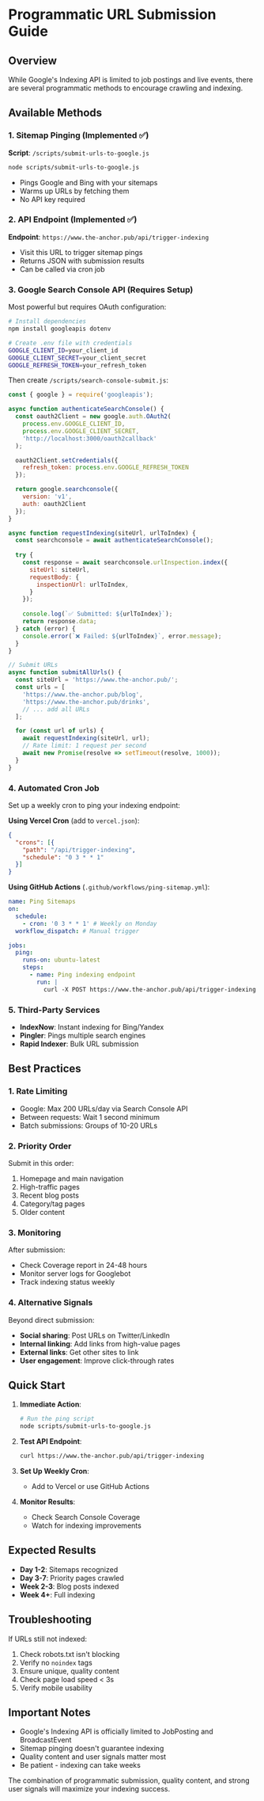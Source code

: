 # Programmatic URL Submission Guide

## Overview
While Google's Indexing API is limited to job postings and live events, there are several programmatic methods to encourage crawling and indexing.

## Available Methods

### 1. Sitemap Pinging (Implemented ✅)
**Script**: `/scripts/submit-urls-to-google.js`
```bash
node scripts/submit-urls-to-google.js
```
- Pings Google and Bing with your sitemaps
- Warms up URLs by fetching them
- No API key required

### 2. API Endpoint (Implemented ✅)
**Endpoint**: `https://www.the-anchor.pub/api/trigger-indexing`
- Visit this URL to trigger sitemap pings
- Returns JSON with submission results
- Can be called via cron job

### 3. Google Search Console API (Requires Setup)
Most powerful but requires OAuth configuration:

```bash
# Install dependencies
npm install googleapis dotenv

# Create .env file with credentials
GOOGLE_CLIENT_ID=your_client_id
GOOGLE_CLIENT_SECRET=your_client_secret
GOOGLE_REFRESH_TOKEN=your_refresh_token
```

Then create `/scripts/search-console-submit.js`:
```javascript
const { google } = require('googleapis');

async function authenticateSearchConsole() {
  const oauth2Client = new google.auth.OAuth2(
    process.env.GOOGLE_CLIENT_ID,
    process.env.GOOGLE_CLIENT_SECRET,
    'http://localhost:3000/oauth2callback'
  );

  oauth2Client.setCredentials({
    refresh_token: process.env.GOOGLE_REFRESH_TOKEN
  });

  return google.searchconsole({
    version: 'v1',
    auth: oauth2Client
  });
}

async function requestIndexing(siteUrl, urlToIndex) {
  const searchconsole = await authenticateSearchConsole();
  
  try {
    const response = await searchconsole.urlInspection.index({
      siteUrl: siteUrl,
      requestBody: {
        inspectionUrl: urlToIndex,
      }
    });
    
    console.log(`✅ Submitted: ${urlToIndex}`);
    return response.data;
  } catch (error) {
    console.error(`❌ Failed: ${urlToIndex}`, error.message);
  }
}

// Submit URLs
async function submitAllUrls() {
  const siteUrl = 'https://www.the-anchor.pub/';
  const urls = [
    'https://www.the-anchor.pub/blog',
    'https://www.the-anchor.pub/drinks',
    // ... add all URLs
  ];

  for (const url of urls) {
    await requestIndexing(siteUrl, url);
    // Rate limit: 1 request per second
    await new Promise(resolve => setTimeout(resolve, 1000));
  }
}
```

### 4. Automated Cron Job
Set up a weekly cron to ping your indexing endpoint:

**Using Vercel Cron** (add to `vercel.json`):
```json
{
  "crons": [{
    "path": "/api/trigger-indexing",
    "schedule": "0 3 * * 1"
  }]
}
```

**Using GitHub Actions** (`.github/workflows/ping-sitemap.yml`):
```yaml
name: Ping Sitemaps
on:
  schedule:
    - cron: '0 3 * * 1' # Weekly on Monday
  workflow_dispatch: # Manual trigger

jobs:
  ping:
    runs-on: ubuntu-latest
    steps:
      - name: Ping indexing endpoint
        run: |
          curl -X POST https://www.the-anchor.pub/api/trigger-indexing
```

### 5. Third-Party Services
- **IndexNow**: Instant indexing for Bing/Yandex
- **Pingler**: Pings multiple search engines
- **Rapid Indexer**: Bulk URL submission

## Best Practices

### 1. Rate Limiting
- Google: Max 200 URLs/day via Search Console API
- Between requests: Wait 1 second minimum
- Batch submissions: Groups of 10-20 URLs

### 2. Priority Order
Submit in this order:
1. Homepage and main navigation
2. High-traffic pages
3. Recent blog posts
4. Category/tag pages
5. Older content

### 3. Monitoring
After submission:
- Check Coverage report in 24-48 hours
- Monitor server logs for Googlebot
- Track indexing status weekly

### 4. Alternative Signals
Beyond direct submission:
- **Social sharing**: Post URLs on Twitter/LinkedIn
- **Internal linking**: Add links from high-value pages
- **External links**: Get other sites to link
- **User engagement**: Improve click-through rates

## Quick Start

1. **Immediate Action**:
   ```bash
   # Run the ping script
   node scripts/submit-urls-to-google.js
   ```

2. **Test API Endpoint**:
   ```bash
   curl https://www.the-anchor.pub/api/trigger-indexing
   ```

3. **Set Up Weekly Cron**:
   - Add to Vercel or use GitHub Actions

4. **Monitor Results**:
   - Check Search Console Coverage
   - Watch for indexing improvements

## Expected Results

- **Day 1-2**: Sitemaps recognized
- **Day 3-7**: Priority pages crawled
- **Week 2-3**: Blog posts indexed
- **Week 4+**: Full indexing

## Troubleshooting

If URLs still not indexed:
1. Check robots.txt isn't blocking
2. Verify no `noindex` tags
3. Ensure unique, quality content
4. Check page load speed < 3s
5. Verify mobile usability

## Important Notes

- Google's Indexing API is officially limited to JobPosting and BroadcastEvent
- Sitemap pinging doesn't guarantee indexing
- Quality content and user signals matter most
- Be patient - indexing can take weeks

The combination of programmatic submission, quality content, and strong user signals will maximize your indexing success.